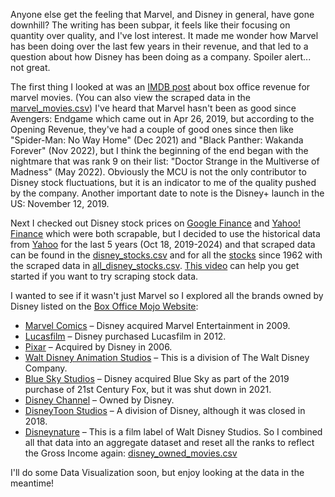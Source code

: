 Anyone else get the feeling that Marvel, and Disney in general, have gone downhill?
The writing has been subpar, it feels like their focusing on quantity over quality, and I've lost interest. It made me wonder how Marvel has been doing over the last few years in their revenue, and that led to a question about how Disney has been doing as a company. Spoiler alert... not great.

The first thing I looked at was an [IMDB post](https://www.boxofficemojo.com/brand/bn3732077058/) about box office revenue for marvel movies. (You can also view the scraped data in the [marvel_movies.csv](https://github.com/KimmyBeeW/marvel-movies-web-scraping/blob/main/marvel_movies.csv)) I've heard that Marvel hasn't been as good since Avengers: Endgame which came out in Apr 26, 2019, but according to the Opening Revenue, they've had a couple of good ones since then like "Spider-Man: No Way Home" (Dec 2021) and "Black Panther: Wakanda Forever" (Nov 2022), but I think the beginning of the end began with the nightmare that was rank 9 on their list: "Doctor Strange in the Multiverse of Madness" (May 2022). Obviously the MCU is not the only contributor to Disney stock fluctuations, but it is an indicator to me of the quality pushed by the company.
Another important date to note is the Disney+ launch in the US: November 12, 2019.

Next I checked out Disney stock prices on [Google Finance](https://www.google.com/finance/quote/DIS:NYSE?sa=X&ved=2ahUKEwjM1_narpiJAxU3EjQIHZL5BIwQ3ecFegQIQhAh&window=5Y) and [Yahoo! Finance](https://finance.yahoo.com/quote/DIS/) which were both scrapable, but I decided to use the historical data from [Yahoo](https://finance.yahoo.com/quote/DIS/history/?period1=1571423893&period2=1729276688) for the last 5 years (Oct 18, 2019-2024) and that scraped data can be found in the [disney_stocks.csv](https://github.com/KimmyBeeW/marvel-movies-web-scraping/blob/main/disney_stocks.csv) and for all the [stocks](https://finance.yahoo.com/quote/DIS/history/?period1=-252322200&period2=1729276688) since 1962 with the scraped data in [all_disney_stocks.csv](https://github.com/KimmyBeeW/marvel-movies-web-scraping/blob/main/all_disney_stocks.csv). [This video](https://youtu.be/7sFCOunKL_Y?si=ntvA0dtiJSIHrWOS) can help you get started if you want to try scraping stock data.

I wanted to see if it wasn't just Marvel so I explored all the brands owned by Disney listed on the [Box Office Mojo Website](https://www.boxofficemojo.com/brand/?ref_=bo_nb_gs_secondarytab):
+ [Marvel Comics](https://www.boxofficemojo.com/brand/bn3732077058/) – Disney acquired Marvel Entertainment in 2009.
+ [Lucasfilm](https://www.boxofficemojo.com/brand/bn4168284674/) – Disney purchased Lucasfilm in 2012.
+ [Pixar](https://www.boxofficemojo.com/brand/bn3530750466/) – Acquired by Disney in 2006.
+ [Walt Disney Animation Studios](https://www.boxofficemojo.com/brand/bn3295869442/) – This is a division of The Walt Disney Company.
+ [Blue Sky Studios](https://www.boxofficemojo.com/brand/bn3430087170/) – Disney acquired Blue Sky as part of the 2019 purchase of 21st Century Fox, but it was shut down in 2021.
+ [Disney Channel](https://www.boxofficemojo.com/brand/bn3446864386/) – Owned by Disney.
+ [DisneyToon Studios](https://www.boxofficemojo.com/brand/bn4185061890/) – A division of Disney, although it was closed in 2018.
+ [Disneynature](https://www.boxofficemojo.com/brand/bn3245537794/) – This is a film label of Walt Disney Studios.
So I combined all that data into an aggregate dataset and reset all the ranks to reflect the Gross Income again: [disney_owned_movies.csv](https://github.com/KimmyBeeW/marvel-movies-web-scraping/blob/main/disney_owned_movies.csv)

I'll do some Data Visualization soon, but enjoy looking at the data in the meantime!
